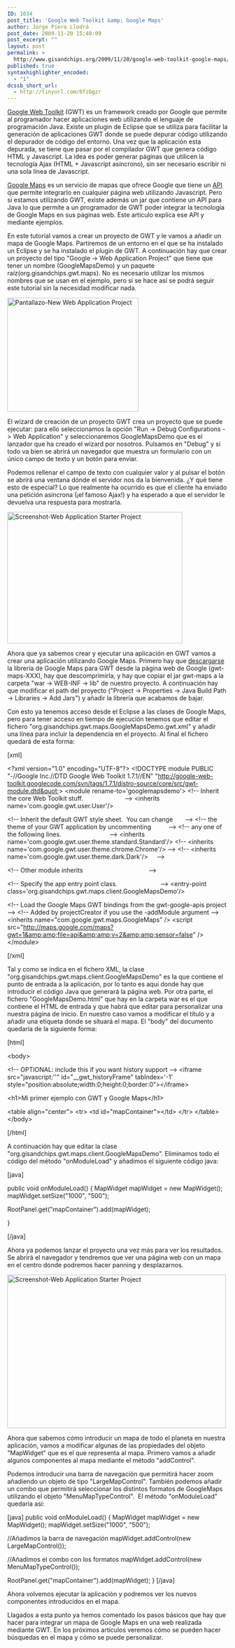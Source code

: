 ```yaml
---
ID: 1034
post_title: 'Google Web Toolkit &amp; Google Maps'
author: Jorge Piera Llodrá
post_date: 2009-11-20 15:40:09
post_excerpt: ""
layout: post
permalink: >
  http://www.gisandchips.org/2009/11/20/google-web-toolkit-google-maps/
published: true
syntaxhighlighter_encoded:
  - "1"
dcssb_short_url:
  - http://tinyurl.com/6fzbgzr
---
```

<a href="http://code.google.com/intl/es-ES/webtoolkit/">Google Web Toolkit</a> (GWT) es un framework creado por Google que permite al programador hacer aplicaciones web utilizando el lenguaje de programación Java. Existe un plugin de Eclipse que se utiliza para facilitar la generación de aplicaciones GWT donde se puede depurar código utilizando el depurador de código del entorno. Una vez que la aplicación esta depurada, se tiene que pasar por el compilador GWT que genera código HTML y Javascript. La idea es poder generar páginas que utilicen la tecnología Ajax (HTML + Javascript asíncrono), sin ser necesario escribir ni una sola línea de Javascript.

<a href="http://maps.google.es">Google Maps</a> es un servicio de mapas que ofrece Google que tiene un <a href="http://code.google.com/intl/es-ES/apis/maps/documentation/v3/">API</a> que permite integrarlo en cualquier página web utilizando Javascript. Pero si estamos utilizando GWT, existe además un jar que contiene un API para Java lo que permite a un programador de GWT poder integrar la tecnología de Google Maps en sus páginas web. Este artículo explica ese API y mediante ejemplos.<!--more-->

En este tutorial vamos a crear un proyecto de GWT y le vamos a añadir un mapa de Google Maps. Partiremos de un entorno en el que se ha instalado un Eclipse y se ha instalado el plugin de GWT. A continuación hay que crear un proyecto del tipo "Google -&gt; Web Application Project" que tiene que tener un nombre (GoogleMapsDemo) y un paquete raíz(org.gisandchips.gwt.maps). No es necesario utilizar los mismos nombres que se usan en el ejemplo, pero si se hace así se podrá seguir este tutorial sin la necesidad modificar nada.
<p style="text-align: center"></p>
<a href="http://www.gisandchips.org/wp-content/Pantallazo-New-Web-Application-Project-.png"><img class="size-full wp-image-1035 alignnone" src="http://www.gisandchips.org/wp-content/Pantallazo-New-Web-Application-Project-.png" alt="Pantallazo-New Web Application Project" width="300" height="260" /></a>

El wizard de creación de un proyecto GWT crea un proyecto que se puede ejecutar: para ello seleccionamos la opción "Run -&gt; Debug Configurations -&gt; Web Application" y seleccionaremos GoogleMapsDemo que es el lanzador que ha creado el wizard por nosotros. Pulsamos en "Debug" y si todo va bien se abrirá un navegador que muestra un formulario con un único campo de texto y un botón para enviar.

Podemos rellenar el campo de texto con cualquier valor y al pulsar el botón se abrirá una ventana dónde el servidor nos da la bienvenida. ¿Y qué tiene esto de especial? Lo que realmente ha ocurrido es que el cliente ha enviado una petición asíncrona (¡el famoso Ajax!) y ha esperado a que el servidor le devuelva una respuesta para mostrarla.

<a href="http://www.gisandchips.org/wp-content/Screenshot-Web-Application-Starter-Project-.png"><img class="size-full wp-image-1074 alignnone" src="http://www.gisandchips.org/wp-content/Screenshot-Web-Application-Starter-Project-.png" alt="Screenshot-Web Application Starter Project" width="400" height="300" /></a>

Ahora que ya sabemos crear y ejecutar una aplicación en GWT vamos a crear una aplicación utilizando Google Maps. Primero hay que <a href="http://code.google.com/p/gwt-google-apis/downloads/list">descargarse</a> la librería de Google Maps para GWT desde la página web de Google (gwt-maps-XXX), hay que descomprimirla, y hay que copiar el jar gwt-maps a la carpeta "war -&gt; WEB-INF -&gt; lib" de nuestro proyecto. A continuación hay que modificar el path del proyecto ("Project -&gt; Properties -&gt; Java Build Path -&gt; Libraries -&gt; Add Jars") y añadir la librería que acabamos de bajar.

Con esto ya tenemos acceso desde el Eclipse a las clases de Google Maps, pero para tener acceso en tiempo de ejecución tenemos que editar el fichero "org.gisandchips.gwt.maps.GoogleMapsDemo.gwt.xml" y añadir una línea para incluir la dependencia en el proyecto. Al final el fichero quedará de esta forma:

[xml]

&lt;?xml version=&quot;1.0&quot; encoding=&quot;UTF-8&quot;?&gt;
&lt;!DOCTYPE module PUBLIC &quot;-//Google Inc.//DTD Google Web Toolkit 1.7.1//EN&quot; &quot;http://google-web-toolkit.googlecode.com/svn/tags/1.7.1/distro-source/core/src/gwt-module.dtd&quot;&gt;
&lt;module rename-to='googlemapsdemo'&gt;
 &lt;!-- Inherit the core Web Toolkit stuff.                        --&gt;
 &lt;inherits name='com.google.gwt.user.User'/&gt;

 &lt;!-- Inherit the default GWT style sheet.  You can change       --&gt;
 &lt;!-- the theme of your GWT application by uncommenting          --&gt;
 &lt;!-- any one of the following lines.                            --&gt;
 &lt;inherits name='com.google.gwt.user.theme.standard.Standard'/&gt;
 &lt;!-- &lt;inherits name='com.google.gwt.user.theme.chrome.Chrome'/&gt; --&gt;
 &lt;!-- &lt;inherits name='com.google.gwt.user.theme.dark.Dark'/&gt;     --&gt;

 &lt;!-- Other module inherits                                      --&gt;

 &lt;!-- Specify the app entry point class.                         --&gt;
 &lt;entry-point class='org.gisandchips.gwt.maps.client.GoogleMapsDemo'/&gt;

 &lt;!-- Load the Google Maps GWT bindings from the gwt-google-apis project --&gt;
 &lt;!-- Added by projectCreator if you use the -addModule argument --&gt;
 &lt;inherits name=&quot;com.google.gwt.maps.GoogleMaps&quot; /&gt;
 &lt;script src=&quot;http://maps.google.com/maps?gwt=1&amp;amp;file=api&amp;amp;v=2&amp;amp;sensor=false&quot; /&gt;
&lt;/module&gt;

[/xml]

Tal y como se indica en el fichero XML, la clase "org.gisandchips.gwt.maps.client.GoogleMapsDemo" es la que contiene el punto de entrada a la aplicación, por lo tanto es aquí donde hay que introducir el código Java que generará la página web. Por otra parte, el fichero "GoogleMapsDemo.html" que hay en la carpeta war es el que contiene el HTML de entrada y que habrá que editar para personalizar una nuestra página de inicio. En nuestro caso vamos a modificar el título y a añadir una etiqueta donde se situará el mapa. El "body" del documento quedaría de la siguiente forma:

[html]

&lt;body&gt;

 &lt;!-- OPTIONAL: include this if you want history support --&gt;
 &lt;iframe src=&quot;javascript:''&quot; id=&quot;__gwt_historyFrame&quot; tabIndex='-1' style=&quot;position:absolute;width:0;height:0;border:0&quot;&gt;&lt;/iframe&gt;

 &lt;h1&gt;Mi primer ejemplo con GWT y Google Maps&lt;/h1&gt;

 &lt;table align=&quot;center&quot;&gt;
 &lt;tr&gt;
 &lt;td id=&quot;mapContainer&quot;&gt;&lt;/td&gt;
 &lt;/tr&gt;
 &lt;/table&gt;
 &lt;/body&gt;

[/html]

A continuación hay que editar la clase "org.gisandchips.gwt.maps.client.GoogleMapsDemo". Eliminamos todo el código del método "onModuleLoad" y añadimos el siguiente código java:

[java]

public void onModuleLoad() {
 MapWidget mapWidget = new MapWidget();
 mapWidget.setSize(&quot;1000&quot;, &quot;500&quot;);

 RootPanel.get(&quot;mapContainer&quot;).add(mapWidget);

}

[/java]

Ahora ya podemos lanzar el proyecto una vez más para ver los resultados. Se abrirá el navegador y tendremos que ver una página web con un mapa en el centro donde podremos hacer panning y desplazarnos.

<a href="http://www.gisandchips.org/wp-content/Screenshot-Web-Application-Starter-Project-1.png"><img class="size-full wp-image-1091 alignnone" src="http://www.gisandchips.org/wp-content/Screenshot-Web-Application-Starter-Project-1.png" alt="Screenshot-Web Application Starter Project" width="500" height="350" /></a>

Ahora que sabemos cómo introducir un mapa de todo el planeta en nuestra aplicación, vamos a modificar algunas de las propiedades del objeto "MapWidget" que es el que representa al mapa. Primero vamos a añadir algunos componentes al mapa mediante el método "addControl".

Podemos introducir una barra de navegación que permitirá hacer zoom añadiendo un objeto de tipo "LargeMapControl". También podemos añadir un combo que permitirá seleccionar los distintos formatos de GoogleMaps utilizando el objeto "MenuMapTypeControl".  El método "onModuleLoad" quedaría así:

[java]
public void onModuleLoad() {
MapWidget mapWidget = new MapWidget();
mapWidget.setSize(&quot;1000&quot;, &quot;500&quot;);

//Añadimos la barra de navegación
mapWidget.addControl(new LargeMapControl());

//Añadimos el combo con los formatos
mapWidget.addControl(new MenuMapTypeControl());

RootPanel.get(&quot;mapContainer&quot;).add(mapWidget);
}
[/java]

Ahora volvemos ejecutar la aplicación y podremos ver los nuevos componentes introducidos en el mapa.

Llagados a esta punto ya hemos comentado los pasos básicos que hay que hacer para integrar un mapa de Google Maps en una web realizada mediante GWT. En los próximos artículos veremos cómo se pueden hacer búsquedas en el mapa y cómo se puede personalizar.